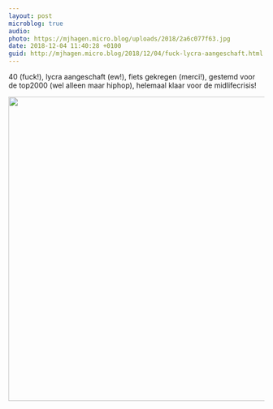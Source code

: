 ```yaml
---
layout: post
microblog: true
audio: 
photo: https://mjhagen.micro.blog/uploads/2018/2a6c077f63.jpg
date: 2018-12-04 11:40:28 +0100
guid: http://mjhagen.micro.blog/2018/12/04/fuck-lycra-aangeschaft.html
---
```

40 (fuck!), lycra aangeschaft (ew!), fiets gekregen (merci!), gestemd voor de top2000 (wel alleen maar hiphop), helemaal klaar voor de midlifecrisis!

<img src="https://mjhagen.micro.blog/uploads/2018/2a6c077f63.jpg" width="600" height="600" alt="" />
